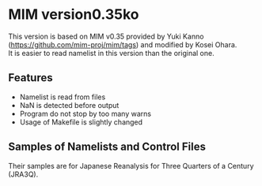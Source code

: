 # MIM version0.35ko

This version is based on MIM v0.35 provided by Yuki Kanno (https://github.com/mim-proj/mim/tags) and modified by Kosei Ohara.  
It is easier to read namelist in this version than the original one.

## Features
- Namelist is read from files
- NaN is detected before output
- Program do not stop by too many warns
- Usage of Makefile is slightly changed

## Samples of Namelists and Control Files
Their samples are for Japanese Reanalysis for Three Quarters of a Century (JRA3Q).

